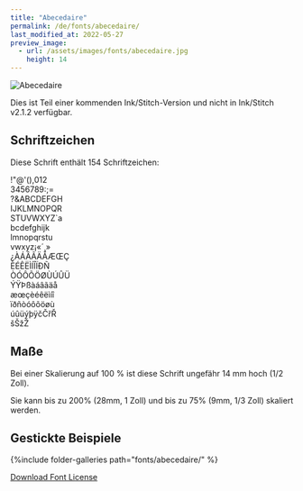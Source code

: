 ```yaml
---
title: "Abecedaire"
permalink: /de/fonts/abecedaire/
last_modified_at: 2022-05-27
preview_image:
  - url: /assets/images/fonts/abecedaire.jpg
    height: 14
---
```


![Abecedaire](/assets/images/fonts/abecedaire.jpg)

Dies ist Teil einer kommenden Ink/Stitch-Version und nicht in Ink/Stitch v2.1.2 verfügbar.

## Schriftzeichen

Diese Schrift enthält 154 Schriftzeichen:

	
!"@'(),012 <br>
3456789:;= <br>
?&ABCDEFGH <br>
IJKLMNOPQR<br>
STUVWXYZ`a<br>
bcdefghijk<br>
lmnopqrstu<br>
vwxyz¡«´¸»<br>
¿ÀÁÂÃÄÅÆŒÇ<br>
ÈÉÊËÌÍÎÏÐÑ<br>
ÒÓÔÕÖØÙÚÛÜ<br>
ÝŸÞßàáâãäå<br>
æœçèéêëìíî<br>
ïðñòóôõöøù<br>
úûüýþÿčČřŘ<br>
šŠžŽ

## Maße

Bei einer Skalierung auf 100 % ist diese Schrift ungefähr 14 mm hoch (1/2 Zoll). 

Sie kann bis zu 200% (28mm, 1 Zoll) und bis zu 75% (9mm, 1/3 Zoll) skaliert werden.


## Gestickte Beispiele

{%include folder-galleries path="fonts/abecedaire/" %}

[Download Font License](https://github.com/inkstitch/inkstitch/tree/main/fonts/abecedaire/LICENSE)
